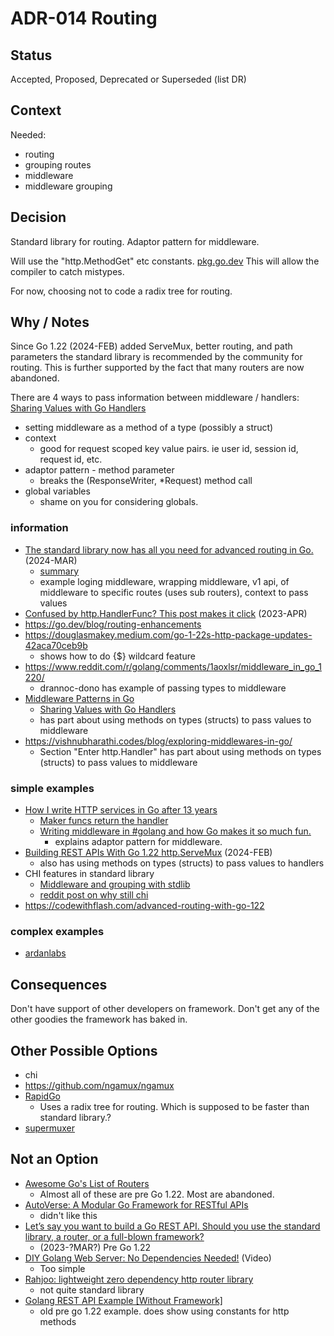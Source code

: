 # ADR-014 Routing

## Status

Accepted, Proposed, Deprecated or Superseded (list DR)

## Context

Needed:
- routing
- grouping routes
- middleware
- middleware grouping

## Decision

Standard library for routing. Adaptor pattern for middleware.

Will use the "http.MethodGet" etc constants.
 [pkg.go.dev](https://pkg.go.dev/net/http#pkg-constants)
This will allow the compiler to catch mistypes.

For now, choosing not to code a radix tree for routing.

## Why / Notes
Since Go 1.22 (2024-FEB) added ServeMux, better routing, and path parameters the
standard library is recommended by the community for routing.
This is further supported by the fact that many routers are now abandoned.

There are 4 ways to pass information between middleware / handlers:
[Sharing Values with Go Handlers](https://drstearns.github.io/tutorials/gohandlerctx/)
- setting middleware as a method of a type (possibly a struct)
- context
  - good for request scoped key value pairs. ie user id, session id, request id, etc.
- adaptor pattern - method parameter
  - breaks the (ResponseWriter, *Request) method call
- global variables
  - shame on you for considering globals.

### information

- [The standard library now has all you need for advanced routing in Go.](https://www.youtube.com/watch?v=H7tbjKFSg58&t=8s) (2024-MAR)
  - [summary](https://gist.ly/youtube-summarizer/advanced-http-routing-with-go-122-path-parameters-http-methods-middleware-and-more)
  - example loging middleware, wrapping middleware, v1 api, of middleware to
    specific routes (uses sub routers), context to pass values
- [Confused by http.HandlerFunc? This post makes it click](https://www.willem.dev/articles/http-handler-func/) (2023-APR)
- https://go.dev/blog/routing-enhancements
- https://douglasmakey.medium.com/go-1-22s-http-package-updates-42aca70ceb9b
  - shows how to do {$} wildcard feature 
- https://www.reddit.com/r/golang/comments/1aoxlsr/middleware_in_go_1220/
  - drannoc-dono has example of passing types to middleware
- [Middleware Patterns in Go](https://drstearns.github.io/tutorials/gomiddleware/)
  - [Sharing Values with Go Handlers](https://drstearns.github.io/tutorials/gohandlerctx/)
  -  has part about using methods on types (structs) to pass values to middleware
- https://vishnubharathi.codes/blog/exploring-middlewares-in-go/
  - Section "Enter http.Handler" has part about using methods on types (structs) to pass values to middleware

### simple examples

- [How I write HTTP services in Go after 13 years](https://grafana.com/blog/2024/02/09/how-i-write-http-services-in-go-after-13-years/)
  - [Maker funcs return the handler](https://grafana.com/blog/2024/02/09/how-i-write-http-services-in-go-after-13-years/#maker-funcs-return-the-handler)
  - [Writing middleware in #golang and how Go makes it so much fun.](https://medium.com/@matryer/writing-middleware-in-golang-and-how-go-makes-it-so-much-fun-4375c1246e81)
    - explains adaptor pattern for middleware.
- [Building REST APIs With Go 1.22 http.ServeMux](https://shijuvar.medium.com/building-rest-apis-with-go-1-22-http-servemux-2115f242f02b) (2024-FEB)
  - also has using methods on types (structs) to pass values to handlers
- CHI features in standard library
    - [Middleware and grouping with stdlib](https://gist.github.com/alexaandru/747f9d7bdfb1fa35140b359bf23fa820)
    - [reddit post on why still chi](https://www.reddit.com/r/golang/comments/1avn6ih/is_chi_relevant_anymore/)
- https://codewithflash.com/advanced-routing-with-go-122

### complex examples

- [ardanlabs](https://github.com/ardanlabs/service/blob/master/app/domain/homeapp/route.go)

## Consequences

Don't have support of other developers on framework. Don't get any of the other goodies the framework has baked in.

## Other Possible Options
- chi
- https://github.com/ngamux/ngamux
- [RapidGo](https://github.com/rwiteshbera/rapidgo)
  - Uses a radix tree for routing. Which is supposed to be faster than standard library.?
- [supermuxer](https://github.com/dbarbosadev/supermuxer)

## Not an Option

- [Awesome Go's List of Routers](https://github.com/avelino/awesome-go?tab=readme-ov-file#routers)
  - Almost all of these are pre Go 1.22. Most are abandoned.
- [AutoVerse: A Modular Go Framework for RESTful APIs](https://github.com/Muga20/Go-Modular-Application)
  - didn't like this
- [Let’s say you want to build a Go REST API. Should you use the standard library, a router, or a full-blown framework?](https://www.reddit.com/r/golang/comments/15y5wiq/lets_say_you_want_to_build_a_go_rest_api_should/)
  - (2023-?MAR?) Pre Go 1.22
- [DIY Golang Web Server: No Dependencies Needed!](https://www.youtube.com/watch?v=eqvDSkuBihs) (Video)
  - Too simple
- [Rahjoo: lightweight zero dependency http router library](https://www.reddit.com/r/golang/comments/1jdmzw5/lightweight_zero_dependency_http_router_library/)
  - not quite standard library
- [Golang REST API Example [Without Framework]](https://golang.cafe/blog/golang-rest-api-example.html)
  - old pre go 1.22 example. does show using constants for http methods